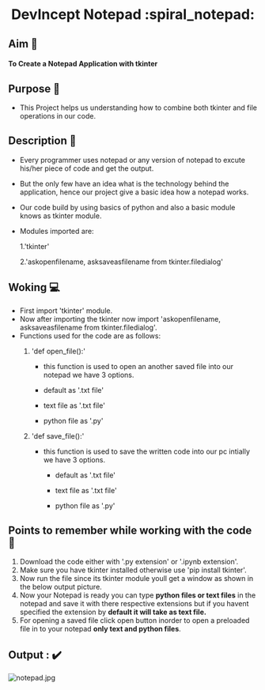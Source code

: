<h1 align="center"> DevIncept Notepad :spiral_notepad: </h1>

## Aim :dart:

#### To Create a Notepad Application with tkinter

## Purpose :thinking:

- This Project helps us understanding how to combine both tkinter and file operations in our code.

## Description :bookmark_tabs:

- Every programmer uses notepad or any version of notepad to excute his/her piece of code and get the output.

- But the only few have an idea what is the technology behind the application, hence our project give a basic idea how a notepad works.

- Our code build by using basics of python and also a basic module knows as tkinter module.


- Modules imported are:
     
     1.'tkinter' 
    
     2.'askopenfilename, asksaveasfilename from tkinter.filedialog'

## Woking :computer:

- First import 'tkinter' module.
- Now after importing the tkinter now import 'askopenfilename, asksaveasfilename from tkinter.filedialog'.
- Functions used for the code are as follows:
    1. 'def open_file():'
       
        - this function is used to open an another saved file into our notepad we have 3 options.
         
         - default as '.txt file'
         
         - text file as '.txt file'
         
         - python file as '.py'
    
    2. 'def save_file():'
       
       - this function is used to save the written code into our pc intially we have 3 options.
        
         - default as '.txt file'
        
         - text file as '.txt file'
        
         - python file as '.py'
        

## Points to remember while working with the code :bookmark:

1. Download the code either with '.py extension' or '.ipynb extension'.
2. Make sure you have tkinter installed otherwise use 'pip install tkinter'.
3. Now run the file since its tkinter module youll get a window as shown in the below output picture.
4. Now your Notepad is ready you can type **python files or text files** in the notepad and save it with there respective extensions but if you havent specified the extension by **default it will take as text file.**
5. For opening a saved file click open button inorder to open a preloaded file in to your notepad **only text and python          files**.

## Output : :heavy_check_mark:

![notepad.jpg](attachment:notepad.jpg)


```python

```
